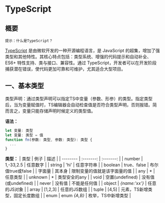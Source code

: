 # TypeScript

## 概要
`提示：什么是TypeScript？`

[TypeScript](https://www.typescriptlang.org/zh/) 是由微软开发的一种开源编程语言，是 JavaScript 的超集，增加了强类型和其他特性。其核心特点包括：类型系统、增强的代码提示和自动补全、ES6+ 特性支持、类与接口、兼容性。通过 TypeScript，开发者可以在开发阶段捕获潜在错误，使代码更加可靠和可维护，尤其适合大型项目。

## 一、基本类型
类型声明：通过类型声明可以指定TS中变量（参数、形参）的类型。指定类型后，当为变量赋值时，TS编辑器会自动检查值是否符合类型声明，否则报错。简而言之，变量只能存储声明时候定义的类型值。


**语法：**
``` ts
let 变量: 类型
let 变量: 类型 = 值
function fn(参数: 类型, 参数: 类型): 类型 {
  ...
}

```
**类型：**
| 类型     |  例子  |  描述  |
| -------- | :-------: | :-------: |
| number  |   1,-33,2.5   |   任意数字 |
| string  |   'hi'   |   任意字符串 |
| boolean  |   true、false   |  布尔值true或false |
| 字面量  |   其本身   |   限制变量的值就是该字面量的值 |
| any  |   *   |   任意类型 |
| unknown  |   *   |   类型安全的any |
| void  |   空置(undefined)   |   没有值(或undefined) |
| never  |   没有值   |   不能是任何值 |
| object  |   *{name:'xx'}*   |   任意的JS对象 |
| array  |   [1,2,3]   |   任意的JS数组 |
| tuple  |   [4,5]   |   元素，TS新增类型，固定长度数组 |
| enum  |   enum *{A,B}*   |   枚举，TS中新增类型 |
